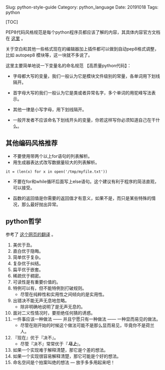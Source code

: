 Slug: python-style-guide
Category: python_language
Date: 20191018
Tags: python


[TOC]

PEP8代码风格规范是每个python程序员都应该了解的内容，其具体内容官方文档在 [这里](https://www.python.org/dev/peps/pep-0008/) 。

关于空白和其他一些格式现在的编辑器加上插件都可以做到自动pep8格式调整，比如 autopep8 模块等，这一块就不多说了。

这里主要简单地说一下变量名的命名规范 【高质量python代码】：


- 字母都大写的变量，我们一般认为它是模块文件级别的常量，各单词用下划线隔开。

- 首字母大写的我们一般认为它是类或者异常名字，多个单词的用驼峰写法表示。

- 其他一律是小写字母，用下划线隔开。
- 一般开发者不应该命名下划线开头的变量，你若这样写你必须知道自己在干什么。






## 其他编码风格推荐

- 不要使用带两个以上for语句的列表解析。
- 用生成器表达式改写数据量较大的列表解析。
```
it = (len(x) for x in open('/tmp/myfile.txt'))
```


- 不要在for和while循环后面写上else语句。这个建议有利于程序的简洁直观，可以接受。

- 函数的返回值是你需要的返回值才有意义，如果不是，而只是某些特殊的情况，那么最好抛出异常。



## python哲学

参考了 [这个网页的翻译](https://github.com/oldratlee/translations/tree/master/python-philosophy) 。



<ol>
<li>美优于丑。</li>
<li>直白优于隐晦。</li>
<li>简单优于复杂。 </li>
<li>复杂优于纠结。 </li>
<li>扁平优于嵌套。 </li>
<li>稀疏优于稠密。 </li>
<li>可读性是有重要价值的。</li>
<li>特例可以有，但不能特例到打破规则。
<ul>
<li>尽管在纯粹性和实用性之间倾向的是实用性。</li>
</ul>
</li>
<li>出错决不能无声无息地忽略。
<ul>
<li>除非明确地说明了是无声无息的。</li>
</ul>
</li>
<li>面对二义性情况时，要拒绝任何猜的诱惑。</li>
<li>一件事应该一种做法 —— 并且宁愿只有一种做法 —— 一种显而易见的做法。
<ul>
<li>尽管在刚开始的时候这个做法可能不是那么显而易见，毕竟你不是荷兰人。 </li>
</ul>
</li>
<li>『现在』优于『决不』。 
<ul>
<li>尽管『决不』常常优于『<strong><em>马上</em></strong>』。 </li>
</ul>
</li>
<li>如果一个实现难于解释清楚，那它是个差的想法。</li>
<li>如果一个实现很容易解释清楚，那它可能是个好的想法。</li>
<li>命名空间是个拍案叫绝的想法 — 放手多多用起来吧！</li>
</ol>